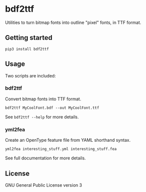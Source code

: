 # bdf2ttf

Utilities to turn bitmap fonts into outline "pixel" fonts, in TTF format.

## Getting started

```
pip3 install bdf2ttf
```

## Usage

Two scripts are included:

### bdf2ttf

Convert bitmap fonts into TTF format.

```
bdf2ttf MyCoolFont.bdf --out MyCoolFont.ttf
```

See `bdf2ttf --help` for more details.

### yml2fea

Create an OpenType feature file from YAML shorthand syntax.

```
yml2fea interesting_stuff.yml interesting_stuff.fea
```

See full documentation for more details.

## License

GNU General Public License version 3
